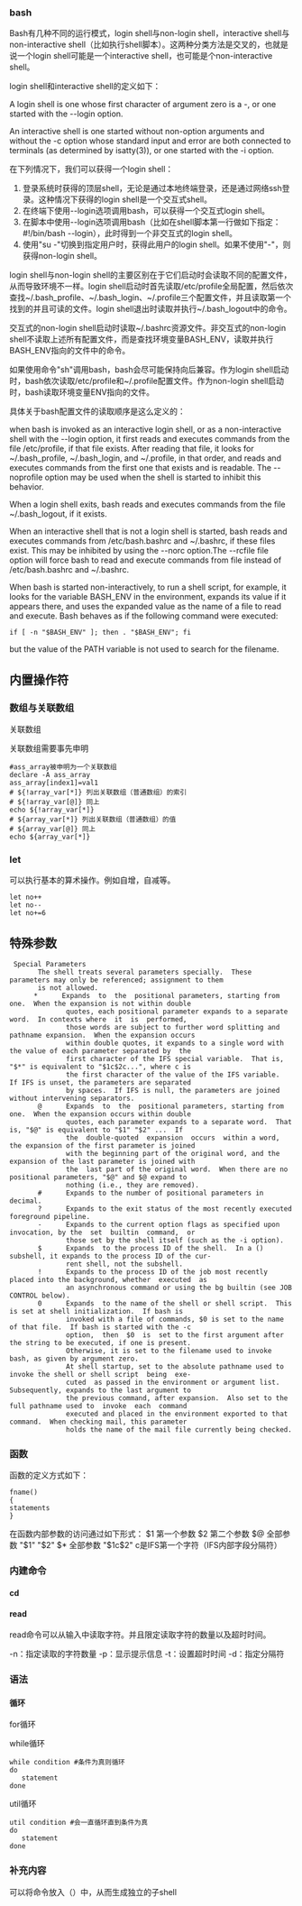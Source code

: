 ### bash

Bash有几种不同的运行模式，login shell与non-login shell，interactive shell与non-interactive shell（比如执行shell脚本）。这两种分类方法是交叉的，也就是说一个login shell可能是一个interactive shell，也可能是个non-interactive shell。

login shell和interactive shell的定义如下：
       
A login shell is one whose first character of argument zero is a -, or one started with the --login option.

An  interactive  shell is one started without non-option arguments and without the -c option whose standard input and error are both connected to terminals (as determined by isatty(3)), or one started  with  the  -i option.   

在下列情况下，我们可以获得一个login shell：

1. 登录系统时获得的顶层shell，无论是通过本地终端登录，还是通过网络ssh登录。这种情况下获得的login shell是一个交互式shell。
2. 在终端下使用--login选项调用bash，可以获得一个交互式login shell。
3. 在脚本中使用--login选项调用bash（比如在shell脚本第一行做如下指定：#!/bin/bash --login），此时得到一个非交互式的login shell。
4. 使用"su -"切换到指定用户时，获得此用户的login shell。如果不使用"-"，则获得non-login shell。

login shell与non-login shell的主要区别在于它们启动时会读取不同的配置文件，从而导致环境不一样。login shell启动时首先读取/etc/profile全局配置，然后依次查找~/.bash_profile、~/.bash_login、~/.profile三个配置文件，并且读取第一个找到的并且可读的文件。login shell退出时读取并执行~/.bash_logout中的命令。

交互式的non-login shell启动时读取~/.bashrc资源文件。非交互式的non-login shell不读取上述所有配置文件，而是查找环境变量BASH_ENV，读取并执行BASH_ENV指向的文件中的命令。

如果使用命令"sh"调用bash，bash会尽可能保持向后兼容。作为login shell启动时，bash依次读取/etc/profile和~/.profile配置文件。作为non-login shell启动时，bash读取环境变量ENV指向的文件。

具体关于bash配置文件的读取顺序是这么定义的：

when bash is invoked as an interactive login shell, or as a non-interactive shell with the --login  option, it  first  reads and executes commands from the file /etc/profile, if that file exists.  After reading that file, it looks for ~/.bash_profile, ~/.bash_login, and ~/.profile, in that order, and  reads  and  executes commands from the first one that exists and is readable.  The --noprofile option may be used when the shell is started to inhibit this behavior.

When a login shell exits, bash reads and executes commands from the file ~/.bash_logout, if it exists.

When an interactive shell that is not a login shell is started,  bash  reads  and  executes  commands  from /etc/bash.bashrc  and  ~/.bashrc,  if these files exist.  This may be inhibited by using the --norc option.The --rcfile file option will force bash to read and execute commands from file instead of /etc/bash.bashrc and ~/.bashrc.

When  bash  is  started  non-interactively,  to  run a shell script, for example, it looks for the variable BASH_ENV in the environment, expands its value if it appears there, and uses the expanded value as the name of a file to read and execute.  Bash behaves as if the following command were executed:
     
    if [ -n "$BASH_ENV" ]; then . "$BASH_ENV"; fi

but the value of the PATH variable is not used to search for the filename.


## 内置操作符

### 数组与关联数组


关联数组

关联数组需要事先申明

    #ass_array被申明为一个关联数组
    declare -A ass_array
    ass_array[index1]=val1
    # ${!array_var[*]} 列出关联数组（普通数组）的索引
    # ${!array_var[@]} 同上
    echo ${!array_var[*]}
    # ${array_var[*]} 列出关联数组（普通数组）的值
    # ${array_var[@]} 同上
    echo ${array_var[*]}

### let

可以执行基本的算术操作。例如自增，自减等。
```
let no++
let no--
let no+=6
```

## 特殊参数
```
 Special Parameters
       The shell treats several parameters specially.  These parameters may only be referenced; assignment to them
       is not allowed.
      *      Expands  to  the  positional parameters, starting from one.  When the expansion is not within double
              quotes, each positional parameter expands to a separate word.  In contexts where  it  is  performed,
              those words are subject to further word splitting and pathname expansion.  When the expansion occurs
              within double quotes, it expands to a single word with the value of each parameter separated by  the
              first character of the IFS special variable.  That is, "$*" is equivalent to "$1c$2c...", where c is
              the first character of the value of the IFS variable.  If IFS is unset, the parameters are separated
              by spaces.  If IFS is null, the parameters are joined without intervening separators.
       @      Expands  to  the  positional parameters, starting from one.  When the expansion occurs within double
              quotes, each parameter expands to a separate word.  That is, "$@" is equivalent to "$1" "$2" ...  If
              the  double-quoted  expansion  occurs  within a word, the expansion of the first parameter is joined
              with the beginning part of the original word, and the expansion of the last parameter is joined with
              the  last part of the original word.  When there are no positional parameters, "$@" and $@ expand to
              nothing (i.e., they are removed).
       #      Expands to the number of positional parameters in decimal.
       ?      Expands to the exit status of the most recently executed foreground pipeline.
       -      Expands to the current option flags as specified upon invocation, by the  set  builtin  command,  or
              those set by the shell itself (such as the -i option).
       $      Expands  to the process ID of the shell.  In a () subshell, it expands to the process ID of the cur‐
              rent shell, not the subshell.
       !      Expands to the process ID of the job most recently placed into the background, whether  executed  as
              an asynchronous command or using the bg builtin (see JOB CONTROL below).
       0      Expands  to the name of the shell or shell script.  This is set at shell initialization.  If bash is
              invoked with a file of commands, $0 is set to the name of that file.  If bash is started with the -c
              option,  then  $0  is  set to the first argument after the string to be executed, if one is present.
              Otherwise, it is set to the filename used to invoke bash, as given by argument zero.
       _      At shell startup, set to the absolute pathname used to invoke the shell or shell script  being  exe‐
              cuted  as passed in the environment or argument list.  Subsequently, expands to the last argument to
              the previous command, after expansion.  Also set to the full pathname used to  invoke  each  command
              executed and placed in the environment exported to that command.  When checking mail, this parameter
              holds the name of the mail file currently being checked.
```


### 函数

函数的定义方式如下：

```
fname()
{
statements
}
```

在函数内部参数的访问通过如下形式：
$1 第一个参数
$2 第二个参数
$@ 全部参数 "$1" "$2"
$* 全部参数 "$1c$2" c是IFS第一个字符（IFS内部字段分隔符）

### 内建命令

#### cd

#### read

read命令可以从输入中读取字符。并且限定读取字符的数量以及超时时间。

-n：指定读取的字符数量
-p：显示提示信息
-t：设置超时时间
-d：指定分隔符

### 语法

#### 循环

for循环

while循环
```
while condition #条件为真则循环
do
   statement
done
```
util循环
```
util condition #会一直循环直到条件为真
do
   statement
done
```
### 补充内容

可以将命令放入（）中，从而生成独立的子shell
